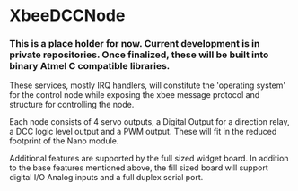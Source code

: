 # XbeeDCCNode

### This is a place holder for now. Current development is in private repositories. Once finalized, these will be built into binary Atmel C compatible libraries. 

These services, mostly IRQ handlers, will constitute the 'operating system' for the control node while exposing the xbee message protocol and structure for controlling the node.

Each node consists of 4 servo outputs, a Digital Output for a direction relay, a DCC logic level output and a PWM output. These will fit in the reduced footprint of the Nano module. 

Additional features are supported by the full sized widget board. In addition to the base features mentioned above, the fill sized board will support digital I/O Analog inputs and a full duplex serial port.

